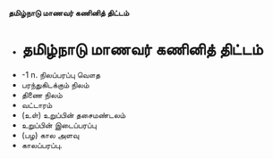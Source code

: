 **தமிழ்நாடு மாணவர் கணினித் திட்டம்**
- # தமிழ்நாடு மாணவர் கணினித் திட்டம்
- -1 n. நிலப்பரப்பு வௌத
- பரந்துகிடக்கும் நிலம்
- திணை நிலம்
- வட்டாரம்
- (உள்) உறுப்பின் தசைமண்டலம்
- உறுப்பின் இடைப்பரப்பு
- (பழ) கால அளவு
- காலப்பரப்பு.

